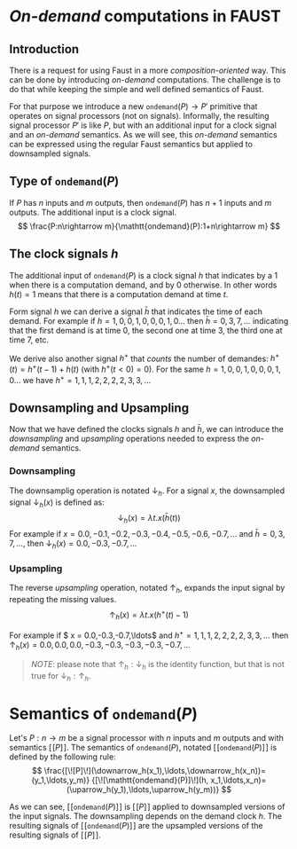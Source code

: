 # _On-demand_ computations in FAUST

## Introduction

There is a request for using Faust in a more _composition-oriented_ way. This can be done by introducing _on-demand_ computations. The challenge is to do that while keeping the simple and well defined semantics of Faust.

For that purpose we introduce a new $\mathtt{ondemand}(P)\rightarrow P'$ primitive that operates on signal processors (not on signals). Informally, the resulting signal processor $P'$ is like $P$, but with an additional input for a clock signal and an _on-demand_ semantics. As we will see, this _on-demand_ semantics can be expressed using the regular Faust semantics but applied to downsampled signals.

## Type of $\mathtt{ondemand}(P)$

If $P$ has $n$ inputs and $m$ outputs, then $\mathtt{ondemand}(P)$ has $n+1$ inputs and $m$ outputs. The additional input is a clock signal.
$$
\frac{P:n\rightarrow m}{\mathtt{ondemand}(P):1+n\rightarrow m}
$$


## The clock signals $h$

The additional input of $\mathtt{ondemand}(P)$ is a clock signal $h$ that indicates by a $1$ when there is a computation demand, and by $0$ otherwise. In other words $h(t)=1$ means that there is a computation demand at time $t$.

Form signal $h$ we can derive a signal $\bar{h}$ that indicates the time of each demand. For example if $h=1,0,0,1,0,0,0,1,0\ldots$ then $\bar{h}=0,3,7,\ldots$ indicating that the first demand is at time $0$, the second one at time $3$, the third one at time $7$, etc.

We derive also another signal $h^+$ that _counts_ the number of demandes: $h^+(t) = h^+(t-1)+h(t)$ (with $h^+(t<0)=0$). For the same $h=1,0,0,1,0,0,0,1,0\ldots$ we have $h^+=1,1,1,2,2,2,2,3,3,\ldots$

## Downsampling and Upsampling

Now that we have defined the clocks signals $h$ and $\bar{h}$, we can introduce the _downsampling_ and _upsampling_  operations needed to express the _on-demand_ semantics. 

### Downsampling

The downsamplig operation is notated $\downarrow_{h}$. For a signal $x$, the downsampled signal $\downarrow_{h}(x)$ is defined as:
$$
\downarrow_{h}(x) = \lambda t.x(\bar{h}(t))
$$
For example if $x=0.0, -0.1, -0.2, -0.3, -0.4, -0.5, -0.6, -0.7,\ldots$ and  $\bar{h}=0,3,7,\ldots$, then $\downarrow_{h}(x) = 0.0,-0.3,-0.7,\ldots$ 

### Upsampling

The reverse _upsampling_ operation, notated $\uparrow_{h}$, expands the input signal by repeating the missing values. 
$$
\uparrow_{h}(x) = \lambda t.x(h^+(t)-1)
$$

For example if $ x = 0.0,-0.3,-0.7,\ldots$  and $h^+=1,1,1,2,2,2,2,3,3,\ldots$ then $\uparrow_{h}(x) = 0.0,0.0,0.0,-0.3,-0.3,-0.3,-0.3,-0.7,\ldots$ 

> _NOTE_: please note that $\uparrow_{h}:\downarrow_{h}$ is the identity function, but that is not true for $\downarrow_{h}:\uparrow_{h}$.

# Semantics of $\mathtt{ondemand}(P)$

Let's $P:n\rightarrow m$ be a signal processor with $n$ inputs and $m$ outputs and with semantics $[\![P]\!]$.  The semantics of $\mathtt{ondemand}(P)$, notated $[\![\mathtt{ondemand}(P)]\!]$ is defined by the following rule:
$$
\frac{[\![P]\!](\downarrow_h(x_1),\ldots,\downarrow_h(x_n))=(y_1,\ldots,y_m)}
{[\![\mathtt{ondemand}(P)]\!](h, x_1,\ldots,x_n)= (\uparrow_h(y_1),\ldots,\uparrow_h(y_m))}
$$

As we can see, $[\![\mathtt{ondemand}(P)]\!]$ is $[\![P]\!]$ applied to downsampled versions of the input signals. The downsampling depends on the demand clock $h$. The resulting signals of $[\![\mathtt{ondemand}(P)]\!]$ are the upsampled versions of the resulting signals of $[\![P]\!]$.